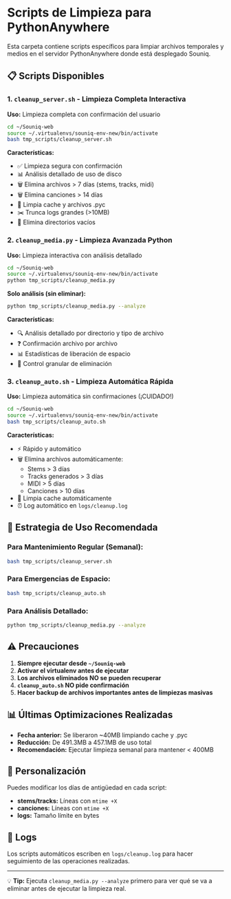# Scripts de Limpieza para PythonAnywhere

Esta carpeta contiene scripts específicos para limpiar archivos temporales y medios en el servidor PythonAnywhere donde está desplegado Souniq.

## 📋 Scripts Disponibles

### 1. `cleanup_server.sh` - Limpieza Completa Interactiva
**Uso:** Limpieza completa con confirmación del usuario
```bash
cd ~/Souniq-web
source ~/.virtualenvs/souniq-env-new/bin/activate
bash tmp_scripts/cleanup_server.sh
```

**Características:**
- ✅ Limpieza segura con confirmación
- 📊 Análisis detallado de uso de disco
- 🗑️ Elimina archivos > 7 días (stems, tracks, midi)
- 🗑️ Elimina canciones > 14 días
- 🧹 Limpia cache y archivos .pyc
- ✂️ Trunca logs grandes (>10MB)
- 📁 Elimina directorios vacíos

### 2. `cleanup_media.py` - Limpieza Avanzada Python
**Uso:** Limpieza interactiva con análisis detallado
```bash
cd ~/Souniq-web
source ~/.virtualenvs/souniq-env-new/bin/activate
python tmp_scripts/cleanup_media.py
```

**Solo análisis (sin eliminar):**
```bash
python tmp_scripts/cleanup_media.py --analyze
```

**Características:**
- 🔍 Análisis detallado por directorio y tipo de archivo
- ❓ Confirmación archivo por archivo
- 📊 Estadísticas de liberación de espacio
- 🎯 Control granular de eliminación

### 3. `cleanup_auto.sh` - Limpieza Automática Rápida
**Uso:** Limpieza automática sin confirmaciones (¡CUIDADO!)
```bash
cd ~/Souniq-web
source ~/.virtualenvs/souniq-env-new/bin/activate
bash tmp_scripts/cleanup_auto.sh
```

**Características:**
- ⚡ Rápido y automático
- 🗑️ Elimina archivos automáticamente:
  - Stems > 3 días
  - Tracks generados > 3 días  
  - MIDI > 5 días
  - Canciones > 10 días
- 🧹 Limpia cache automáticamente
- ⏰ Log automático en `logs/cleanup.log`

## 🎯 Estrategia de Uso Recomendada

### Para Mantenimiento Regular (Semanal):
```bash
bash tmp_scripts/cleanup_server.sh
```

### Para Emergencias de Espacio:
```bash
bash tmp_scripts/cleanup_auto.sh
```

### Para Análisis Detallado:
```bash
python tmp_scripts/cleanup_media.py --analyze
```

## ⚠️ Precauciones

1. **Siempre ejecutar desde `~/Souniq-web`**
2. **Activar el virtualenv antes de ejecutar**
3. **Los archivos eliminados NO se pueden recuperar**
4. **`cleanup_auto.sh` NO pide confirmación**
5. **Hacer backup de archivos importantes antes de limpiezas masivas**

## 📊 Últimas Optimizaciones Realizadas

- **Fecha anterior:** Se liberaron ~40MB limpiando cache y .pyc
- **Reducción:** De 491.3MB a 457.1MB de uso total
- **Recomendación:** Ejecutar limpieza semanal para mantener < 400MB

## 🔧 Personalización

Puedes modificar los días de antigüedad en cada script:
- **stems/tracks:** Líneas con `mtime +X`
- **canciones:** Líneas con `mtime +X` 
- **logs:** Tamaño límite en bytes

## 📝 Logs

Los scripts automáticos escriben en `logs/cleanup.log` para hacer seguimiento de las operaciones realizadas.

---

💡 **Tip:** Ejecuta `cleanup_media.py --analyze` primero para ver qué se va a eliminar antes de ejecutar la limpieza real.
